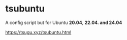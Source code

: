 # tsubuntu
A config script but for Ubuntu **20.04**, **22.04. and 24.04**

https://tsugu.xyz/tsubuntu.html
